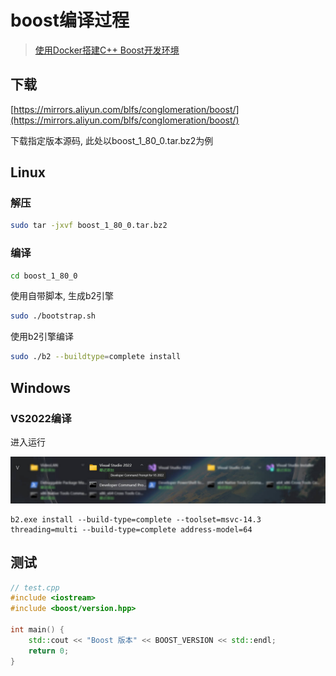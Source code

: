 <!--
 * @Brief        : 
 * @Author       : dmjcb
 * @Date         : 2024-09-10 02:06:36
 * @LastEditors  : dmjcb@outlook.com
 * @LastEditTime : 2024-09-27 21:21:49
-->

# boost编译过程

> [使用Docker搭建C++ Boost开发环境](https://bryantchang.github.io/2019/02/25/docker-boost/)

## 下载

[https://mirrors.aliyun.com/blfs/conglomeration/boost/](https://mirrors.aliyun.com/blfs/conglomeration/boost/)

下载指定版本源码, 此处以boost_1_80_0.tar.bz2为例

## Linux

### 解压

```sh
sudo tar -jxvf boost_1_80_0.tar.bz2
```

### 编译

```sh
cd boost_1_80_0
```

使用自带脚本, 生成b2引擎

```sh
sudo ./bootstrap.sh
```

使用b2引擎编译

```sh
sudo ./b2 --buildtype=complete install
```

## Windows

### VS2022编译

进入运行

![](https://raw.githubusercontent.com/dmjcb/SelfImgur/main/20240911_223643.jpg)

```
b2.exe install --build-type=complete --toolset=msvc-14.3 threading=multi --build-type=complete address-model=64
```

## 测试

```c++
// test.cpp
#include <iostream>
#include <boost/version.hpp>

int main() {
    std::cout << "Boost 版本" << BOOST_VERSION << std::endl;
    return 0;
}
```